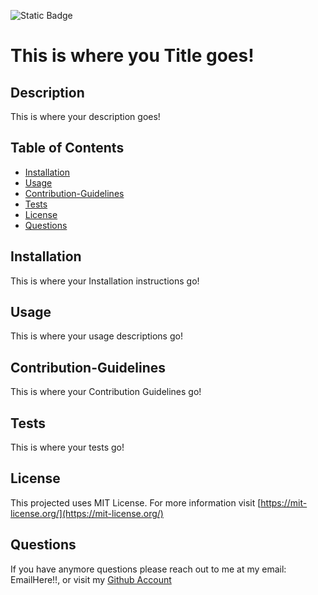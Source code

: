 
  ![Static Badge](https://img.shields.io/badge/License-MIT-blue)
  # This is where you Title goes!

  ## Description

  This is where your description goes!

  ## Table of Contents

  * [Installation](#Installation)
  * [Usage](#Usage)
  * [Contribution-Guidelines](#Contribution-Guidelines)
  * [Tests](#Tests)
  * [License](#License)
  * [Questions](#Questions)

  ## Installation

  This is where your Installation instructions go!

  ## Usage

  This is where your usage descriptions go!

  ## Contribution-Guidelines

  This is where your Contribution Guidelines go!

  ## Tests

  This is where your tests go!

  ## License

  This projected uses MIT License. For more information visit [https://mit-license.org/](https://mit-license.org/)

  ## Questions

If you have anymore questions please reach out to me at my email: EmailHere!!, or visit my [Github Account](https://github.com/UsernameHere!!!)
